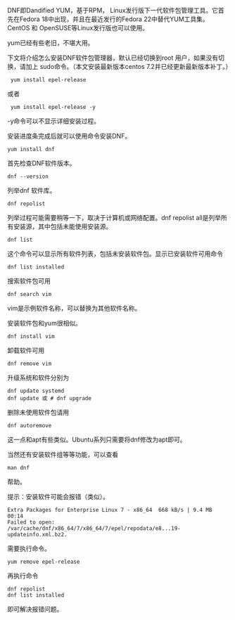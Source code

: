 DNF即Dandified YUM，基于RPM， Linux发行版下一代软件包管理工具。它首先在Fedora 18中出现，并且在最近发行的Fedora 22中替代YUM工具集。CentOS 和 OpenSUSE等Linux发行版也可以使用。

yum已经有些老旧，不堪大用。

下文将介绍怎么安装DNF软件包管理器，默认已经切换到root 用户，如果没有切换，请加上 sudo命令。（本文安装最新版本centos 7.2并已经更新最新版本补丁。）

```
 yum install epel-release
```

或者

```
 yum install epel-release -y
```

-y命令可以不显示详细安装过程。

安装进度条完成后就可以使用命令安装DNF。

```
yum install dnf
```

首先检查DNF软件版本。

```
dnf --version
```

列举dnf 软件库。

```
dnf repolist
```

列举过程可能需要稍等一下，取决于计算机或网络配置。dnf repolist all是列举所有安装源，其中包括未能使用安装源。

```
dnf list 
```

这个命令可以显示所有软件列表，包括未安装软件包。显示已安装软件可用命令

```
dnf list installed
```

搜索软件包可用

```
dnf search vim
```

vim是示例软件名称，可以替换为其他软件名称。

安装软件包和yum很相似。

```
dnf install vim
```

卸载软件可用

```
dnf remove vim 
```

升级系统和软件分别为

```
dnf update systemd
dnf update 或 # dnf upgrade
```

删除未使用软件包请用

```
dnf autoremove
```

这一点和apt有些类似。Ubuntu系列只需要将dnf修改为apt即可。

当然还有安装软件组等等功能，可以查看

```
man dnf
```

帮助。

提示：安装软件可能会报错（类似）。

```
Extra Packages for Enterprise Linux 7 - x86_64  668 kB/s | 9.4 MB     00:14
Failed to open: /var/cache/dnf/x86_64/7/x86_64/7/epel/repodata/e8...19-updateinfo.xml.bz2.
```

需要执行命令。

```
yum remove epel-release
```

再执行命令

```
dnf repolist
dnf list installed
```

即可解决报错问题。